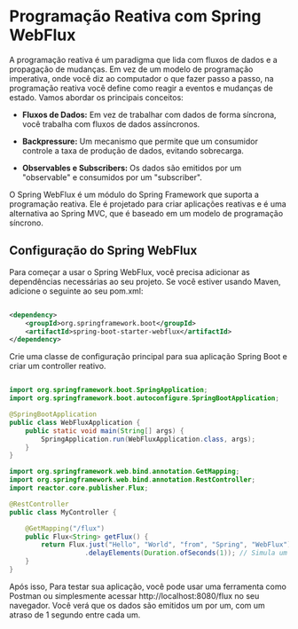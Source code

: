 # Programação Reativa com Spring WebFlux

A programação reativa é um paradigma que lida com fluxos de dados e a propagação de mudanças. Em vez de um modelo de programação imperativa, onde você diz ao computador o que fazer passo a passo, na programação reativa você define como reagir a eventos e mudanças de estado. Vamos abordar os principais conceitos:

- **Fluxos de Dados:** Em vez de trabalhar com dados de forma síncrona, você trabalha com fluxos de dados assíncronos.

- **Backpressure:** Um mecanismo que permite que um consumidor controle a taxa de produção de dados, evitando sobrecarga.

- **Observables e Subscribers:** Os dados são emitidos por um "observable" e consumidos por um "subscriber".

O Spring WebFlux é um módulo do Spring Framework que suporta a programação reativa. Ele é projetado para criar aplicações reativas e é uma alternativa ao Spring MVC, que é baseado em um modelo de programação síncrono.

## Configuração do Spring WebFlux

Para começar a usar o Spring WebFlux, você precisa adicionar as dependências necessárias ao seu projeto. Se você estiver usando Maven, adicione o seguinte ao seu pom.xml:

``` XML

<dependency>
    <groupId>org.springframework.boot</groupId>
    <artifactId>spring-boot-starter-webflux</artifactId>
</dependency>

```

Crie uma classe de configuração principal para sua aplicação Spring Boot e criar um controller reativo.

``` Java

import org.springframework.boot.SpringApplication;
import org.springframework.boot.autoconfigure.SpringBootApplication;

@SpringBootApplication
public class WebFluxApplication {
    public static void main(String[] args) {
        SpringApplication.run(WebFluxApplication.class, args);
    }
}

import org.springframework.web.bind.annotation.GetMapping;
import org.springframework.web.bind.annotation.RestController;
import reactor.core.publisher.Flux;

@RestController
public class MyController {

    @GetMapping("/flux")
    public Flux<String> getFlux() {
        return Flux.just("Hello", "World", "from", "Spring", "WebFlux")
                   .delayElements(Duration.ofSeconds(1)); // Simula um atraso
    }
}

```

Após isso, Para testar sua aplicação, você pode usar uma ferramenta como Postman ou simplesmente acessar http://localhost:8080/flux no seu navegador. Você verá que os dados são emitidos um por um, com um atraso de 1 segundo entre cada um.